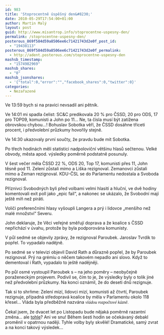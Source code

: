 ```yaml
---
id: 983
title: 'Stoprocentně úspěšný den&#8230;'
date: 2010-05-29T17:54:00+01:00
author: Martin Malý
layout: post
guid: http://www.misantrop.info/stoprocentne-uspesny-den/
permalink: /stoprocentne-uspesny-den/
posterous_869f584d59a8506ee6c71421743d2e0f_post_id:
  - "19438113"
posterous_869f584d59a8506ee6c71421743d2e0f_permalink:
  - http://adent.posterous.com/stoprocentne-uspesny-den
mashsb_timestamp:
  - "1574982969"
mashsb_shares:
  - "0"
mashsb_jsonshares:
  - '{"total":0,"error":"","facebook_shares":0,"twitter":0}'
categories:
  - Nezařazené
---
```

Ve 13:59 bych si na pravici nevsadil ani pětník.

Ve 14:01 mi spadla čelist: SC&C predikovala 20 % pro ČSSD, 20 pro ODS, 17 pro TOP09, komunisti a John po 11&#8230; Ne, ta čísla musí být zatížena obrovskou chybou&#8230;! Bohuslav Sobotka věří, že ČSSD dosáhne třiceti procent, i předvolební průzkumy hovořily stejně.

Ve 14:30 ukazovaly první součty, že pravdu bude mít Sobotka.

Po třech hodinách měli statistici nadpoloviční většinu hlasů sečtenou. Velké obvody, města apod. výsledky poměrně podstatně posunuly. 

V šest večer měla ČSSD 22 %, ODS 20, Top 17, komunisti přes 11, John těsně pod 11. Zelení zůstali mimo a Liška rezignoval. Zemanovci zůstali mimo a Zeman rezignoval. KDU-ČSL se do Parlamentu nedostala a Svoboda rezignoval.

Příznivci Svobodných byli před volbami velmi hlasití a hluční, ve dvě hodiny komentovali exit poll jako &#8222;epic fail&#8220;, a nakonec se ukázalo, že Svobodní mají ještě míň než piráti.

Voliči preferenčními hlasy vyšoupli Langera a prý i lidovce &#8222;menšího než malé množství&#8220; Severu.

John deklaruje, že Věci veřejné směřují doprava a že koalice s ČSSD nepřichází v úvahu, protože by byla podporována komunisty.

V půl sedmé se objevily zprávy, že rezignoval Paroubek. Jaroslav Tvrdík to popřel. To vypadalo nadějně.

Po sedmé se v televizi objevil David Rath a důrazně popřel, že by Paroubek rezignoval. Prý na grémiu o něčem takovém nepadlo ani slovo. Když to dementoval i Rath, vypadalo to ještě nadějněji.

Po půl osmé vystoupil Paroubek s &#8211; na jeho poměry &#8211; neobyčejně poraženeckým projevem. Podivil se, čím to je, že výsledky byly o tolik jiné než předvolební průzkumy. Na konci oznámil, že do deseti dnů rezignuje.

Tak si to shrňme: Zelení mizí, lidovci mizí, komunisti až čtvrtí, Paroubek rezignuje, případná středopravá koalice by měla v Parlamentu okolo 118 křesel&#8230; Vláda byla předběžně nazvána <span style="font-family: mceinline;"><em>vládou rozpočtové kázně</em>. </span>

Čekal jsem, že dvacet let po Listopadu bude nějaká poměrně razantní změna&#8230; ale [tohle](http://volby.cz/pls/ps2010/ps2?xjazyk=CZ)? Ani ve snu! Během šesti hodin se očekávaný debakl proměnil v opatrnou naději. Tyhle volby byly skvělé! Dramatické, samý zvrat a na konci takový výsledek&#8230;<span style="font-family: mceinline;"><br /></span>